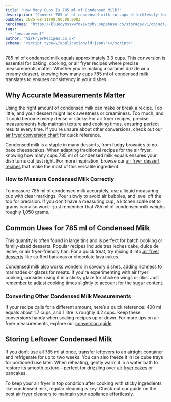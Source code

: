 ```yaml
---
title: "How Many Cups Is 785 ml of Condensed Milk?"
description: "Convert 785 ml of condensed milk to cups effortlessly for baking and air fryer recipes. Get precise measurements in seconds!"
pubDate: 2025-08-11T00:00:00.000Z
heroImage: "https://klueoymssxwfnxsvcyhv.supabase.co/storage/v1/object/public/md/how-many-cups-is-785-ml-of-condensed-milk-2821ad46.webp"
tags:
  - "measurement"
author: "AirFryerRecipes.co.uk"
schema: "<script type=\"application/ld+json\"></script>"
---
```


<p>785 ml of condensed milk equals approximately 3.3 cups. This conversion is essential for baking, cooking, or air fryer recipes where precise measurements matter. Whether you're making a caramel drizzle or a creamy dessert, knowing how many cups 785 ml of condensed milk translates to ensures consistency in your dishes.</p>  

<h2>Why Accurate Measurements Matter</h2>  
<p>Using the right amount of condensed milk can make or break a recipe. Too little, and your dessert might lack sweetness or creaminess. Too much, and it could become overly dense or sticky. For air fryer recipes, precise measurements help maintain texture and cooking times, ensuring perfect results every time. If you're unsure about other conversions, check out our <a href=https://www.airfryerrecipe.co.uk/air-fryer-conversion-chart>air fryer conversion chart</a> for quick reference.</p>  

<p>Condensed milk is a staple in many desserts, from fudgy brownies to no-bake cheesecakes. When adapting traditional recipes for the air fryer, knowing how many cups 785 ml of condensed milk equals ensures your dish turns out just right. For more inspiration, browse our <a href=https://www.airfryerrecipe.co.uk/recipes>air fryer dessert recipes</a> that make the most of this versatile ingredient.</p>  

<h3>How to Measure Condensed Milk Correctly</h3>  
<p>To measure 785 ml of condensed milk accurately, use a liquid measuring cup with clear markings. Pour slowly to avoid air bubbles, and level off the top for precision. If you don’t have a measuring cup, a kitchen scale set to grams can also work—just remember that 785 ml of condensed milk weighs roughly 1,050 grams.</p>  

<h2>Common Uses for 785 ml of Condensed Milk</h2>  
<p>This quantity is often found in large tins and is perfect for batch cooking or family-sized desserts. Popular recipes include tres leches cake, dulce de leche, or air fryer-friendly flan. For a quick treat, try mixing it into <a href=https://www.airfryerrecipe.co.uk/recipe-category/dessert>air fryer desserts</a> like stuffed bananas or chocolate lava cakes.</p>  

<p>Condensed milk also works wonders in savoury dishes, adding richness to marinades or glazes for meats. If you're experimenting with air fryer cooking, consider using it in a sticky glaze for chicken wings or ribs. Just remember to adjust cooking times slightly to account for the sugar content.</p>  

<h3>Converting Other Condensed Milk Measurements</h3>  
<p>If your recipe calls for a different amount, here’s a quick reference: 400 ml equals about 1.7 cups, and 1 litre is roughly 4.2 cups. Keep these conversions handy when scaling recipes up or down. For more tips on air fryer measurements, explore our <a href=https://www.airfryerrecipe.co.uk/air-fryer-conversion-chart>conversion guide</a>.</p>  

<h2>Storing Leftover Condensed Milk</h2>  
<p>If you don’t use all 785 ml at once, transfer leftovers to an airtight container and refrigerate for up to two weeks. You can also freeze it in ice cube trays for portioned use later. When reheating, gently warm it in a water bath to restore its smooth texture—perfect for drizzling over <a href=https://www.airfryerrecipe.co.uk/recipe-category/cakes>air fryer cakes</a> or pancakes.</p>  

<p>To keep your air fryer in top condition after cooking with sticky ingredients like condensed milk, regular cleaning is key. Check out our guide on the <a href=https://www.airfryerrecipe.co.uk/air-fryer-cleaner>best air fryer cleaners</a> to maintain your appliance effortlessly.</p>